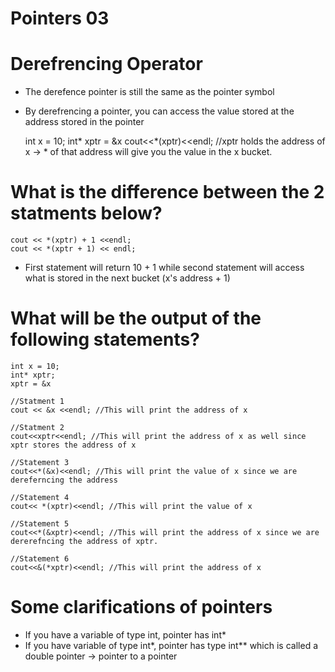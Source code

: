 # Pointers 03

# Derefrencing Operator

- The derefence pointer is still the same as the pointer symbol
- By derefrencing a pointer, you can access the value stored at the address stored in the pointer

	int x = 10;
	int* xptr = &x
	cout<<*(xptr)<<endl; //xptr holds the address of x -> * of that address will give you the value in the x bucket.



# What is the difference between the 2 statments below?

	cout << *(xptr) + 1 <<endl;
	cout << *(xptr + 1) << endl;

- First statement will return 10 + 1 while second statement will access what is stored in the next bucket (x's address + 1)


# What will be the output of the following statements?

	int x = 10;
	int* xptr;
	xptr = &x

	//Statment 1
	cout << &x <<endl; //This will print the address of x

	//Statment 2
	cout<<xptr<<endl; //This will print the address of x as well since xptr stores the address of x

	//Statement 3
	cout<<*(&x)<<endl; //This will print the value of x since we are dereferncing the address

	//Statement 4
	cout<< *(xptr)<<endl; //This will print the value of x

	//Statement 5
	cout<<*(&xptr)<<endl; //This will print the address of x since we are dererefncing the address of xptr.

	//Statement 6
	cout<<&(*xptr)<<endl; //This will print the address of x

# Some clarifications of pointers

- If you have a variable of type int, pointer has int*
- If you have variable of type int*, pointer has type int** which is called a double pointer -> pointer to a pointer
	
